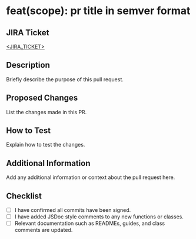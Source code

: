 # feat(scope): pr title in semver format

## JIRA Ticket

[<JIRA_TICKET>](https://jira.csiro.com/browse/<JIRA_TICKET>)

## Description

Briefly describe the purpose of this pull request.

## Proposed Changes

List the changes made in this PR.

## How to Test

Explain how to test the changes.

## Additional Information

Add any additional information or context about the pull request here.

## Checklist

- [ ] I have confirmed all commits have been signed.
- [ ] I have added JSDoc style comments to any new functions or classes.
- [ ] Relevant documentation such as READMEs, guides, and class comments are updated.
